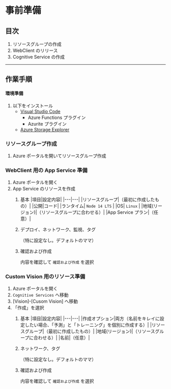 # 事前準備

## 目次

1. リソースグループの作成
1. WebClient のリリース
1. Cognitive Service の作成

---

## 作業手順

#### 環境準備

1. 以下をインストール
    * [Visual Studio Code](https://code.visualstudio.com/download)
      * Azure Functions プラグイン
      * Azurite プラグイン
    * [Azure Storage Explorer](https://azure.microsoft.com/ja-jp/features/storage-explorer/)


### リソースグループ作成

1. Azure ポータルを開いてリソースグループ作成

### WebClient 用の App Service 準備

1. Azure ポータルを開く
1. App Service のリソースを作成
    1. 基本
        |項目|設定内容|
        |---|---|
        |リソースグループ|（最初に作成したもの）|
        |公開|コード|
        |ランタイム| `Node 14 LTS` |
        |OS| `Linux` |
        |地域(リージョン)|（リソースグループに合わせる）|
        |App Service プラン|（任意）|

    1. デプロイ、ネットワーク、監視、タグ

        （特に設定なし。デフォルトのママ）

    1. 確認および作成

        内容を確認して `確認および作成` を選択


### Custom Vision 用のリソース準備

1. Azure ポータルを開く
1. `Cognitive Services` へ移動
1. [Vision]-[Cusom Vision] へ移動
1. 「作成」を選択
    1. 基本
        |項目|設定内容|
        |---|---|
        |作成オプション|両方（名前をキレイに設定したい場合、「予測」と「トレーニング」を個別に作成する）|
        |リソースグループ|（最初に作成したもの）|
        |地域(リージョン)|（リソースグループに合わせる）|
        |名前|（任意）|

    1. ネットワーク、タグ

        （特に設定なし。デフォルトのママ）

    1. 確認および作成

        内容を確認して `確認および作成` を選択


